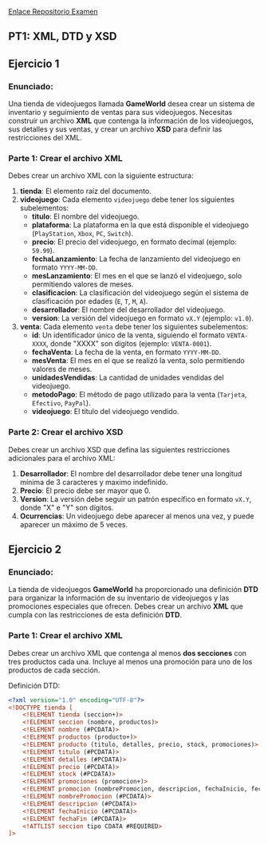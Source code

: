 [Enlace Repositorio Examen](https://classroom.github.com/a/RqHxGPDB)




## PT1: XML, DTD y XSD

## Ejercicio 1 

### Enunciado:

Una tienda de videojuegos llamada **GameWorld** desea crear un sistema de inventario y seguimiento de ventas para sus videojuegos. Necesitas construir un archivo **XML** que contenga la información de los videojuegos, sus detalles y sus ventas, y crear un archivo **XSD** para definir las restricciones del XML. 

### Parte 1: Crear el archivo XML

Debes crear un archivo XML con la siguiente estructura:

1. **tienda**: El elemento raíz del documento.
2. **videojuego**: Cada elemento `videojuego` debe tener los siguientes subelementos:
   - **titulo**: El nombre del videojuego.
   - **plataforma**: La plataforma en la que está disponible el videojuego (`PlayStation`, `Xbox`, `PC`, `Switch`).
   - **precio**: El precio del videojuego, en formato decimal (ejemplo: `59.99`).
   - **fechaLanzamiento**: La fecha de lanzamiento del videojuego en formato `YYYY-MM-DD`.
   - **mesLanzamiento**: El mes en el que se lanzó el videojuego, solo permitiendo valores de meses.
   - **clasificacion**: La clasificación del videojuego según el sistema de clasificación por edades (`E`, `T`, `M`, `A`).
   - **desarrollador**: El nombre del desarrollador del videojuego.
   - **version**: La versión del videojuego en formato `vX.Y` (ejemplo: `v1.0`).
3. **venta**: Cada elemento `venta` debe tener los siguientes subelementos:
   - **id**: Un identificador único de la venta, siguiendo el formato `VENTA-XXXX`, donde "XXXX" son dígitos (ejemplo: `VENTA-0001`).
   - **fechaVenta**: La fecha de la venta, en formato `YYYY-MM-DD`.
   - **mesVenta**: El mes en el que se realizó la venta, solo permitiendo valores de meses.
   - **unidadesVendidas**: La cantidad de unidades vendidas del videojuego.
   - **metodoPago**: El método de pago utilizado para la venta (`Tarjeta`, `Efectivo`, `PayPal`).
   - **videojuego**: El título del videojuego vendido.

### Parte 2: Crear el archivo XSD

Debes crear un archivo XSD que defina las siguientes restricciones adicionales para el archivo XML:

1. **Desarrollador**: El nombre del desarrollador debe tener una longitud mínima de 3 caracteres y maximo indefinido.
2. **Precio**: El precio debe ser mayor que 0.
3. **Version**: La versión debe seguir un patrón específico en formato `vX.Y`, donde "X" e "Y" son dígitos.
4. **Ocurrencias**: Un videojuego debe aparecer al menos una vez, y puede aparecer un máximo de 5 veces.



## Ejercicio 2

### Enunciado:

La tienda de videojuegos **GameWorld** ha proporcionado una definición **DTD** para organizar la información de su inventario de videojuegos y las promociones especiales que ofrecen. Debes crear un archivo **XML** que cumpla con las restricciones de esta definición **DTD**.


### Parte 1: Crear el archivo XML

Debes crear un archivo XML que contenga al menos **dos secciones** con tres productos cada una. Incluye al menos una promoción para uno de los productos de cada sección.

Definición DTD:

```xml
<?xml version="1.0" encoding="UTF-8"?>
<!DOCTYPE tienda [
    <!ELEMENT tienda (seccion+)>
    <!ELEMENT seccion (nombre, productos)>
    <!ELEMENT nombre (#PCDATA)>
    <!ELEMENT productos (producto+)>
    <!ELEMENT producto (titulo, detalles, precio, stock, promociones)>
    <!ELEMENT titulo (#PCDATA)>
    <!ELEMENT detalles (#PCDATA)>
    <!ELEMENT precio (#PCDATA)>
    <!ELEMENT stock (#PCDATA)>
    <!ELEMENT promociones (promocion+)>
    <!ELEMENT promocion (nombrePromocion, descripcion, fechaInicio, fechaFin)>
    <!ELEMENT nombrePromocion (#PCDATA)>
    <!ELEMENT descripcion (#PCDATA)>
    <!ELEMENT fechaInicio (#PCDATA)>
    <!ELEMENT fechaFin (#PCDATA)>
    <!ATTLIST seccion tipo CDATA #REQUIRED>
]>

```
